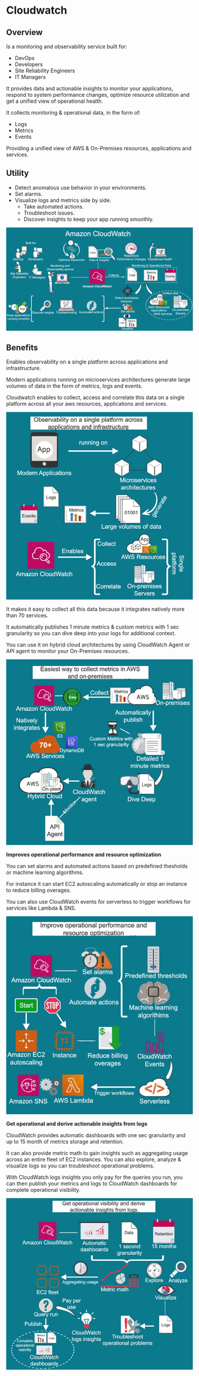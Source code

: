 # Cloudwatch

## Overview

Is a monitoring and observability service built for: 

- DevOps
- Developers
- Site Reliability Engineers
- IT Managers
  
It provides data and actionable insights to monitor your applications, respond to system performance changes, optimize resource utilization and get a unified view of operational health.

It collects monitoring & operational data, in the form of:

- Logs
- Metrics
- Events

Providing a unified view of AWS & On-Premises resources, applications and services.

## Utility

- Detect anomalous use behavior in your environments.
- Set alarms.
- Visualize logs and metrics side by side.
  - Take automated actions.
  - Troubleshoot issues.
  - Discover insights to keep your app running smoothly. 

![](./assets/2022-12-07-10-01-43.png)

## Benefits

Enables observability on a single platform across applications and infrastructure.

Modern applications running on microservices architectures generate large volumes of data in the form of metrics, logs and events.

Cloudwatch enables to collect, access and correlate this data on a single platform across all your aws resources, applications and services.

![](./assets/2022-12-07-10-13-03.png)

It makes it easy to collect all this data because it integrates natively more than 70 services.

It automatically publishes 1 minute metrics & custom metrics with 1 sec granularity so you can dive deep into your logs for additional context.

You can use it on hybrid cloud architectures by using CloudWatch Agent or API agent to monitor your On-Premises resources.

![](./assets/2022-12-07-10-13-29.png)

**Improves operational performance and resource optimization**

You can set alarms and automated actions based on predefined thesholds or machine learning algorithms. 

For instance it can start EC2 autoscaling automatically or stop an instance to reduce billing overages.

You can also use CloudWatch events for serverless to trigger workflows for services like Lambda & SNS.

![](./assets/2022-12-07-10-21-55.png)

**Get operational and derive actionable insights from logs**

CloudWatch provides automatic dashboards with one sec granularity and up to 15 month of metrics storage and retention.

It can also provide metric math to gain insights such as aggregating usage across an entire fleet of EC2 instances.
You can also explore, analyze & visualize logs so you can troubleshoot operational problems.

With CloudWatch logs insights you only pay for the queries you run, you can then publish your metrics and logs to CloudWatch dashboards for complete operational visibility.

![](./assets/2022-12-07-10-22-16.png)